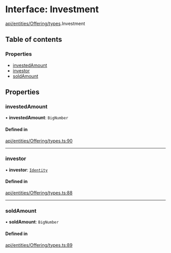 # Interface: Investment

[api/entities/Offering/types](../wiki/api.entities.Offering.types).Investment

## Table of contents

### Properties

- [investedAmount](../wiki/api.entities.Offering.types.Investment#investedamount)
- [investor](../wiki/api.entities.Offering.types.Investment#investor)
- [soldAmount](../wiki/api.entities.Offering.types.Investment#soldamount)

## Properties

### investedAmount

• **investedAmount**: `BigNumber`

#### Defined in

[api/entities/Offering/types.ts:90](https://github.com/PolymathNetwork/polymesh-sdk/blob/49113a20/src/api/entities/Offering/types.ts#L90)

___

### investor

• **investor**: [`Identity`](../wiki/api.entities.Identity.Identity)

#### Defined in

[api/entities/Offering/types.ts:88](https://github.com/PolymathNetwork/polymesh-sdk/blob/49113a20/src/api/entities/Offering/types.ts#L88)

___

### soldAmount

• **soldAmount**: `BigNumber`

#### Defined in

[api/entities/Offering/types.ts:89](https://github.com/PolymathNetwork/polymesh-sdk/blob/49113a20/src/api/entities/Offering/types.ts#L89)
